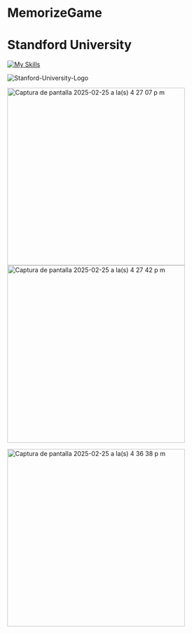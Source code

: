 #     MemorizeGame
# Standford University

[![My Skills](https://skillicons.dev/icons?i=git,github,swift)](https://skillicons.dev)

![Stanford-University-Logo](https://github.com/user-attachments/assets/f4991885-503c-46dd-8897-1d4760c5cb87) 

<img width="405" alt="Captura de pantalla 2025-02-25 a la(s) 4 27 07 p m" src="https://github.com/user-attachments/assets/0767b5ae-228a-4a69-bd78-75c0cc3d9115" /> <img width="405" alt="Captura de pantalla 2025-02-25 a la(s) 4 27 42 p m" src="https://github.com/user-attachments/assets/3636fb96-da50-4039-b9f5-46b35a0d5f09" />

<img width="405" alt="Captura de pantalla 2025-02-25 a la(s) 4 36 38 p m" src="https://github.com/user-attachments/assets/c7c342a3-bd00-40b7-a39a-b5f55e0a27bd" />



